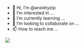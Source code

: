 - 👋 Hi, I’m @anxietyzip
- 👀 I’m interested in ...
- 🌱 I’m currently learning ...
- 💞️ I’m looking to collaborate on ...
- 📫 How to reach me ...

<!---
anxietyzip/anxietyzip is a ✨ special ✨ repository because its `README.md` (this file) appears on your GitHub profile.
You can click the Preview link to take a look at your changes.
--->
<img src="{[BadgeURLHere](https://img.shields.io/badge/Code%20Climate-000000?style=for-the-badge&logo=Code%20Climate&logoColor=white)https://img.shields.io/badge/Code%20Climate-000000?style=for-the-badge&logo=Code%20Climate&logoColor=white}" />
